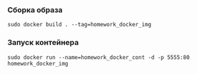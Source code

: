 ### Сборка образа

```
sudo docker build . --tag=homework_docker_img
```

### Запуск контейнера

```
sudo docker run --name=homework_docker_cont -d -p 5555:80 homework_docker_img
```


